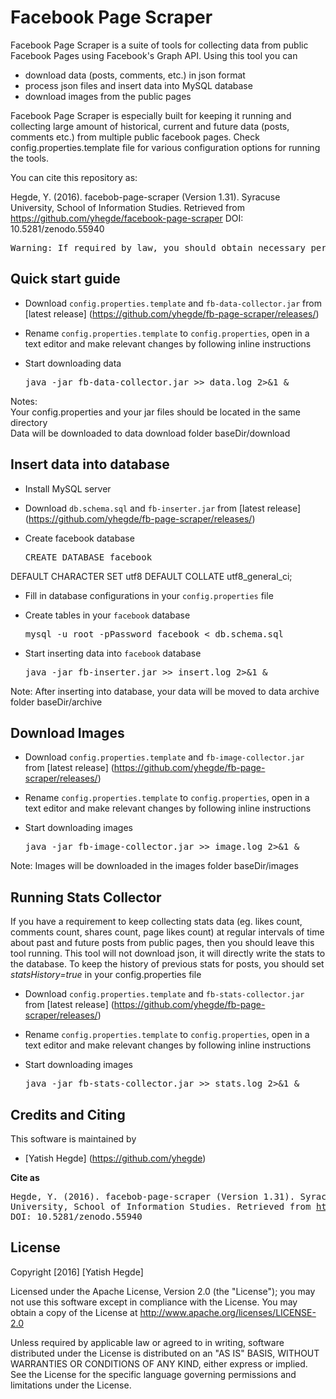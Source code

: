 # Facebook Page Scraper

<!---[![DOI](https://zenodo.org/badge/19221/yhegde/fb-page-scraper.svg)](https://zenodo.org/badge/latestdoi/19221/yhegde/fb-page-scraper)--->

Facebook Page Scraper is a suite of tools for collecting data from public Facebook Pages using Facebook's Graph API. Using this tool you can 
* download data (posts, comments, etc.) in json format
* process json files and insert data into MySQL database
* download images from the public pages

Facebook Page Scraper is especially built for keeping it running and collecting large amount of historical, current and future data (posts, comments etc.) from multiple public facebook pages. Check config.properties.template file for various configuration options for running the tools.

You can cite this repository as:

Hegde, Y. (2016). facebob-page-scraper (Version 1.31). Syracuse University, School of Information Studies. Retrieved from https://github.com/yhegde/facebook-page-scraper DOI: 10.5281/zenodo.55940

<pre>Warning: If required by law, you should obtain necessary permissions for downloading data as given in Facebook's terms and conditions, or from concerned authority who manages the Facebook pages, or as per any other applicable law and regulations. This tool does NOT grant you permissions to dowload data from Facebook. You should obtain the permissions yourself.</pre>

## Quick start guide
 
* Download `config.properties.template` and `fb-data-collector.jar` from [latest release] (https://github.com/yhegde/fb-page-scraper/releases/)

* Rename `config.properties.template` to `config.properties`, open in a text editor and make relevant changes by following inline instructions

* Start downloading data  
    <pre>java -jar fb-data-collector.jar >> data.log 2>&1 &</pre>

Notes:  
    Your config.properties and your jar files should be located in the same directory  
    Data will be downloaded to data download folder baseDir/download

## Insert data into database

* Install MySQL server

* Download `db.schema.sql` and `fb-inserter.jar` from [latest release] (https://github.com/yhegde/fb-page-scraper/releases/)

* Create facebook database
     <pre>CREATE DATABASE facebook 
DEFAULT CHARACTER SET utf8 
DEFAULT COLLATE utf8_general_ci;</pre> 

* Fill in database configurations in your `config.properties` file

* Create tables in your `facebook` database
     <pre>mysql -u root -pPassword facebook < db.schema.sql</pre>

* Start inserting data into `facebook` database  
    <pre>java -jar fb-inserter.jar >> insert.log 2>&1 &</pre>

Note: After inserting into database, your data will be moved to data archive folder baseDir/archive 

## Download Images

* Download `config.properties.template` and `fb-image-collector.jar` from [latest release] (https://github.com/yhegde/fb-page-scraper/releases/)

* Rename `config.properties.template` to `config.properties`, open in a text editor and make relevant changes by following inline instructions

* Start downloading images  
    <pre>java -jar fb-image-collector.jar >> image.log 2>&1 &</pre>

Note: Images will be downloaded in the images folder baseDir/images

## Running Stats Collector

If you have a requirement to keep collecting stats data (eg. likes count, comments count, shares count, page likes count) at regular intervals of time about past and future posts from public pages, then you should leave this tool running. This tool will not download json, it will directly write the stats to the database. To keep the history of previous stats for posts, you should set *statsHistory=true* in your config.properties file

* Download `config.properties.template` and `fb-stats-collector.jar` from [latest release] (https://github.com/yhegde/fb-page-scraper/releases/)

* Rename `config.properties.template` to `config.properties`, open in a text editor and make relevant changes by following inline instructions

* Start downloading images  
    <pre>java -jar fb-stats-collector.jar >> stats.log 2>&1 &</pre>

## Credits and Citing

This software is maintained by
* [Yatish Hegde] (https://github.com/yhegde)  

**Cite as**  
    <pre>Hegde, Y. (2016). facebob-page-scraper (Version 1.31). Syracuse University, School of Information Studies. Retrieved from https://github.com/yhegde/facebook-page-scraper DOI: 10.5281/zenodo.55940</pre>

## License  
Copyright [2016] [Yatish Hegde]

Licensed under the Apache License, Version 2.0 (the "License"); you may not use this software except in compliance with the License. You may obtain a copy of the License at http://www.apache.org/licenses/LICENSE-2.0

Unless required by applicable law or agreed to in writing, software
distributed under the License is distributed on an "AS IS" BASIS,
WITHOUT WARRANTIES OR CONDITIONS OF ANY KIND, either express or implied.
See the License for the specific language governing permissions and
limitations under the License.
